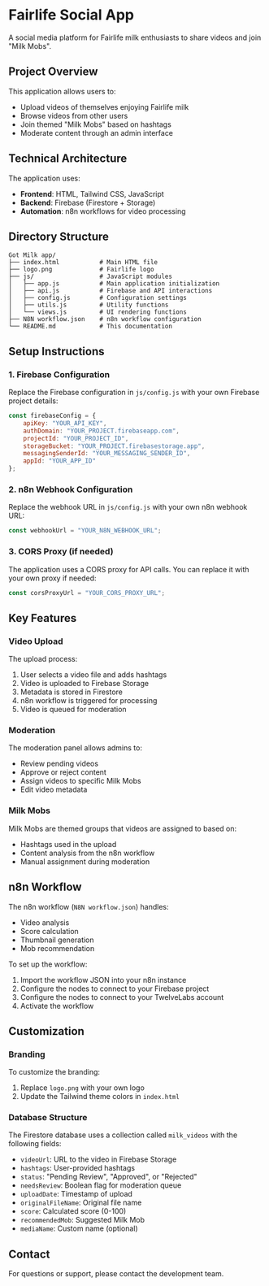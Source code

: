 # Fairlife Social App

A social media platform for Fairlife milk enthusiasts to share videos and join "Milk Mobs".

## Project Overview

This application allows users to:
- Upload videos of themselves enjoying Fairlife milk
- Browse videos from other users
- Join themed "Milk Mobs" based on hashtags
- Moderate content through an admin interface

## Technical Architecture

The application uses:
- **Frontend**: HTML, Tailwind CSS, JavaScript
- **Backend**: Firebase (Firestore + Storage)
- **Automation**: n8n workflows for video processing

## Directory Structure

```
Got Milk app/
├── index.html           # Main HTML file
├── logo.png             # Fairlife logo
├── js/                  # JavaScript modules
│   ├── app.js           # Main application initialization
│   ├── api.js           # Firebase and API interactions
│   ├── config.js        # Configuration settings
│   ├── utils.js         # Utility functions
│   └── views.js         # UI rendering functions
├── N8N workflow.json    # n8n workflow configuration
└── README.md            # This documentation
```

## Setup Instructions

### 1. Firebase Configuration

Replace the Firebase configuration in `js/config.js` with your own Firebase project details:

```javascript
const firebaseConfig = {
    apiKey: "YOUR_API_KEY",
    authDomain: "YOUR_PROJECT.firebaseapp.com",
    projectId: "YOUR_PROJECT_ID",
    storageBucket: "YOUR_PROJECT.firebasestorage.app",
    messagingSenderId: "YOUR_MESSAGING_SENDER_ID",
    appId: "YOUR_APP_ID"
};
```

### 2. n8n Webhook Configuration

Replace the webhook URL in `js/config.js` with your own n8n webhook URL:

```javascript
const webhookUrl = "YOUR_N8N_WEBHOOK_URL";
```

### 3. CORS Proxy (if needed)

The application uses a CORS proxy for API calls. You can replace it with your own proxy if needed:

```javascript
const corsProxyUrl = "YOUR_CORS_PROXY_URL";
```

## Key Features

### Video Upload

The upload process:
1. User selects a video file and adds hashtags
2. Video is uploaded to Firebase Storage
3. Metadata is stored in Firestore
4. n8n workflow is triggered for processing
5. Video is queued for moderation

### Moderation

The moderation panel allows admins to:
- Review pending videos
- Approve or reject content
- Assign videos to specific Milk Mobs
- Edit video metadata

### Milk Mobs

Milk Mobs are themed groups that videos are assigned to based on:
- Hashtags used in the upload
- Content analysis from the n8n workflow
- Manual assignment during moderation

## n8n Workflow

The n8n workflow (`N8N workflow.json`) handles:
- Video analysis
- Score calculation
- Thumbnail generation
- Mob recommendation

To set up the workflow:
1. Import the workflow JSON into your n8n instance
2. Configure the nodes to connect to your Firebase project
4. Configure the nodes to connect to your TwelveLabs account
3. Activate the workflow

## Customization

### Branding

To customize the branding:
1. Replace `logo.png` with your own logo
2. Update the Tailwind theme colors in `index.html`

### Database Structure

The Firestore database uses a collection called `milk_videos` with the following fields:
- `videoUrl`: URL to the video in Firebase Storage
- `hashtags`: User-provided hashtags
- `status`: "Pending Review", "Approved", or "Rejected"
- `needsReview`: Boolean flag for moderation queue
- `uploadDate`: Timestamp of upload
- `originalFileName`: Original file name
- `score`: Calculated score (0-100)
- `recommendedMob`: Suggested Milk Mob
- `mediaName`: Custom name (optional)

## Contact

For questions or support, please contact the development team.
